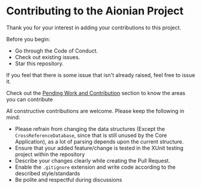 # Contributing to the Aionian Project

Thank you for your interest in adding your contributions to this project.

Before you begin:
- Go through the Code of Conduct.
- Check out existing issues.
- Star this repository.

If you feel that there is some issue that isn't already raised, feel free to issue it.

Check out the [Pending Work and Contribution](https://github.com/AzuxirenLeadGuy/Aionian-Project#pending-work-and-contributing) section to know the areas you can contribute

All constructive contributions are welcome. Please keep the following in mind:

- Please refrain from changing the data structures (Except the `CrossReferenceDatabase`, since that is still unused by the Core Application), as a lot of parsing depends upon the current structure.
- Ensure that your added feature/change is tested in the XUnit testing project within the repository 
- Describe your changes clearly while creating the Pull Request.
- Enable the `.gitignore` extension and write code according to the described style/standards
- Be polite and respectful during discussions
